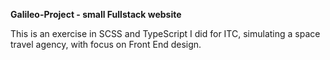 **Galileo-Project - small Fullstack website**

This is an exercise in SCSS and TypeScript I did for ITC, simulating a space travel agency, with focus on Front End design.
